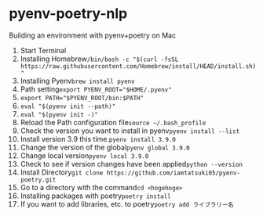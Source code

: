 # pyenv-poetry-nlp
Building an environment with pyenv+poetry on Mac
1. Start Terminal
2. Installing Homebrew`/bin/bash -c "$(curl -fsSL https://raw.githubusercontent.com/Homebrew/install/HEAD/install.sh)"`
3. Installing Pyenv`brew install pyenv`
4. Path setting`export PYENV_ROOT="$HOME/.pyenv"`
5. `export PATH="$PYENV_ROOT/bin:$PATH"`
6. `eval "$(pyenv init --path)"`
7. `eval "$(pyenv init -)"`
8. Reload the Path configuration file`source ~/.bash_profile`
9. Check the version you want to install in pyenv`pyenv install --list`
10. Install version 3.9 this time.`pyenv install 3.9.0`
11. Change the version of the global`pyenv global 3.9.0`
12. Change local version`pyenv local 3.9.0`
13. Check to see if version changes have been applied`python --version`
14. Install Directory`git clone https://github.com/iamtatsuki05/pyenv-poetry.git`
15. Go to a directory with the command`cd <hogehoge>`
16. Installing packages with poetry`poetry install`
17. If you want to add libraries, etc. to poetry`poetry add ライブラリー名`
